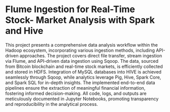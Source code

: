 # Flume Ingestion for Real-Time Stock- Market Analysis with Spark and Hive
This project presents a comprehensive data analysis workflow within the Hadoop ecosystem, incorporating various ingestion methods, including API-driven approaches. The project covers direct file transfer, stream ingestion via Flume, and API-driven data ingestion using Sqoop. The data, sourced from Bitcoin blockchain and real-time stock markets, is efficiently collected and stored in HDFS. Integration of MySQL databases into HIVE is achieved seamlessly through Sqoop, while analytics leverage Pig, Hive, Spark Core, and Spark SQL for in-depth insights. The implemented end-to-end data pipelines ensure the extraction of meaningful financial information, fostering informed decision-making. All code, logs, and outputs are meticulously documented in Jupyter Notebooks, promoting transparency and reproducibility in the analytical process.

